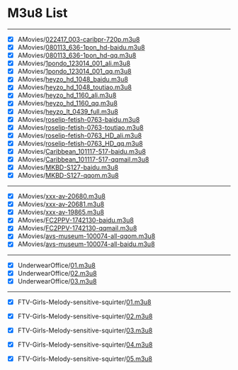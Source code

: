 # M3u8 List

------------

- [x] AMovies/[022417_003-caribpr-720p.m3u8](https://github.com/kaixuan1115/AriaNg/raw/master/m3u8/AMovies/022417_003-caribpr-720p.m3u8)
- [x] AMovies/[080113_636-1pon_hd-baidu.m3u8](https://github.com/kaixuan1115/AriaNg/raw/master/m3u8/AMovies/080113_636-1pon_hd-baidu.m3u8)
- [x] AMovies/[080113_636-1pon_hd-qq.m3u8](https://github.com/kaixuan1115/AriaNg/raw/master/m3u8/AMovies/080113_636-1pon_hd-qq.m3u8)
- [x] AMovies/[1pondo_123014_001_ali.m3u8](https://github.com/kaixuan1115/AriaNg/raw/master/m3u8/AMovies/1pondo_123014_001_ali.m3u8)
- [x] AMovies/[1pondo_123014_001_qq.m3u8](https://github.com/kaixuan1115/AriaNg/raw/master/m3u8/AMovies/1pondo_123014_001_qq.m3u8)
- [x] AMovies/[heyzo_hd_1048_baidu.m3u8](https://github.com/kaixuan1115/AriaNg/raw/master/m3u8/AMovies/heyzo_hd_1048_baidu.m3u8)
- [x] AMovies/[heyzo_hd_1048_toutiao.m3u8](https://github.com/kaixuan1115/AriaNg/raw/master/m3u8/AMovies/heyzo_hd_1048_toutiao.m3u8)
- [x] AMovies/[heyzo_hd_1160_ali.m3u8](https://github.com/kaixuan1115/AriaNg/raw/master/m3u8/AMovies/heyzo_hd_1160_ali.m3u8)
- [x] AMovies/[heyzo_hd_1160_qq.m3u8](https://github.com/kaixuan1115/AriaNg/raw/master/m3u8/AMovies/heyzo_hd_1160_qq.m3u8)
- [x] AMovies/[heyzo_lt_0439_full.m3u8](https://github.com/kaixuan1115/AriaNg/raw/master/m3u8/AMovies/heyzo_lt_0439_full.m3u8)
- [x] AMovies/[roselip-fetish-0763-baidu.m3u8](https://github.com/kaixuan1115/AriaNg/raw/master/m3u8/AMovies/roselip-fetish-0763-baidu.m3u8)
- [x] AMovies/[roselip-fetish-0763-toutiao.m3u8](https://github.com/kaixuan1115/AriaNg/raw/master/m3u8/AMovies/roselip-fetish-0763-toutiao.m3u8)
- [x] AMovies/[roselip-fetish-0763_HD_ali.m3u8](https://github.com/kaixuan1115/AriaNg/raw/master/m3u8/AMovies/roselip-fetish-0763_HD_ali.m3u8)
- [x] AMovies/[roselip-fetish-0763_HD_qq.m3u8](https://github.com/kaixuan1115/AriaNg/raw/master/m3u8/AMovies/roselip-fetish-0763_HD_qq.m3u8)
- [x] AMovies/[Caribbean_101117-517-baidu.m3u8](https://github.com/kaixuan1115/AriaNg/raw/master/m3u8/AMovies/Caribbean_101117-517-baidu.m3u8)
- [x] AMovies/[Caribbean_101117-517-qqmail.m3u8](https://github.com/kaixuan1115/AriaNg/raw/master/m3u8/AMovies/Caribbean_101117-517-qqmail.m3u8)
- [x] AMovies/[MKBD-S127-baidu.m3u8](https://github.com/kaixuan1115/AriaNg/raw/master/m3u8/AMovies/MKBD-S127-baidu.m3u8)
- [x] AMovies/[MKBD-S127-qqom.m3u8](https://github.com/kaixuan1115/AriaNg/raw/master/m3u8/AMovies/MKBD-S127-qqom.m3u8)

------------

- [x] AMovies/[xxx-av-20680.m3u8](https://github.com/kaixuan1115/AriaNg/raw/master/m3u8/AMovies/xxx-av-20680.m3u8)
- [x] AMovies/[xxx-av-20681.m3u8](https://github.com/kaixuan1115/AriaNg/raw/master/m3u8/AMovies/xxx-av-20681.m3u8)
- [x] AMovies/[xxx-av-19865.m3u8](https://github.com/kaixuan1115/AriaNg/raw/master/m3u8/AMovies/xxx-av-19865.m3u8)
- [x] AMovies/[FC2PPV-1742130-baidu.m3u8](https://github.com/kaixuan1115/AriaNg/raw/master/m3u8/AMovies/FC2PPV-1742130-baidu.m3u8)
- [x] AMovies/[FC2PPV-1742130-qqmail.m3u8](https://github.com/kaixuan1115/AriaNg/raw/master/m3u8/AMovies/FC2PPV-1742130-qqmail.m3u8)
- [x] AMovies/[avs-museum-100074-all-qqom.m3u8](https://github.com/kaixuan1115/AriaNg/raw/master/m3u8/AMovies/avs-museum-100074-all-qqom.m3u8)
- [x] AMovies/[avs-museum-100074-all-baidu.m3u8](https://github.com/kaixuan1115/AriaNg/raw/master/m3u8/AMovies/avs-museum-100074-all-baidu.m3u8)

------------

- [x] UnderwearOffice/[01.m3u8](https://github.com/kaixuan1115/AriaNg/raw/master/m3u8/UnderwearOffice/01.m3u8)
- [x] UnderwearOffice/[02.m3u8](https://github.com/kaixuan1115/AriaNg/raw/master/m3u8/UnderwearOffice/02.m3u8)
- [x] UnderwearOffice/[03.m3u8](https://github.com/kaixuan1115/AriaNg/raw/master/m3u8/UnderwearOffice/03.m3u8)

------------

- [x] FTV-Girls-Melody-sensitive-squirter/[01.m3u8](https://github.com/kaixuan1115/AriaNg/raw/master/m3u8/FTV-Girls-Melody-sensitive-squirter/01.m3u8)
- [x] FTV-Girls-Melody-sensitive-squirter/[02.m3u8](https://github.com/kaixuan1115/AriaNg/raw/master/m3u8/FTV-Girls-Melody-sensitive-squirter/02.m3u8)
- [x] FTV-Girls-Melody-sensitive-squirter/[03.m3u8](https://github.com/kaixuan1115/AriaNg/raw/master/m3u8/FTV-Girls-Melody-sensitive-squirter/03.m3u8)
- [x] FTV-Girls-Melody-sensitive-squirter/[04.m3u8](https://github.com/kaixuan1115/AriaNg/raw/master/m3u8/FTV-Girls-Melody-sensitive-squirter/04.m3u8)
- [x] FTV-Girls-Melody-sensitive-squirter/[05.m3u8](https://github.com/kaixuan1115/AriaNg/raw/master/m3u8/FTV-Girls-Melody-sensitive-squirter/05.m3u8)

